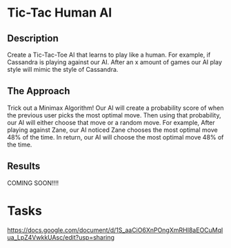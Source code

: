 # Tic-Tac Human AI

## Description

Create a Tic-Tac-Toe AI that learns to play like a human. For example, if Cassandra is playing against our AI. After an x amount of games our AI play style will mimic the style of Cassandra. 

## The Approach

Trick out a Minimax Algorithm! Our AI will create a probability score of when the previous user picks the most optimal move. 
Then using that probability, our AI will either choose that move or a random move. For example, After playing against Zane, our AI noticed Zane chooses the most optimal move 48% of the time. In return, our AI will choose the most optimal move 48% of the time.

## Results

COMING SOON!!!!

# Tasks
https://docs.google.com/document/d/1S_aaCiO6XnPOngXmRHI8aEOCuMqlua_LpZ4VwkkUAsc/edit?usp=sharing

